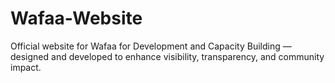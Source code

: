 # Wafaa-Website
Official website for Wafaa for Development and Capacity Building — designed and developed to enhance visibility, transparency, and community impact.
